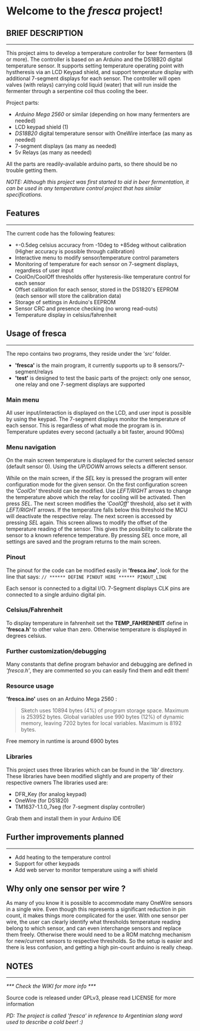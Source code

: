 # Welcome to the *fresca* project!  

## BRIEF DESCRIPTION 
***

This project aims to develop a temperature controller for beer fermenters (8 or more). The controller is based on an Arduino and the DS18B20 digital temperature sensor. It supports setting temperature operating point with hystheresis via an LCD Keypad shield, and support temperature display with additional 7-segment displays for each sensor. The controller will open valves (with relays) carrying cold liquid (water) that will run inside the fermenter through a serpentine coil thus cooling the beer.

Project parts:  
* *Arduino Mega 2560* or similar (depending on how many fermenters are needed)  
* LCD keypad shield (1)  
* *DS18B20* digital temperature sensor with OneWire interface (as many as needed)  
* 7-segment displays (as many as needed)  
* 5v Relays (as many as needed)  

All the parts are readily-available arduino parts, so there should be no trouble getting them.  

*NOTE: Although this project was first started to aid in beer fermentation, it can be used in any temperature control project that has similar specifications.*

## Features
***
The current code has the following features:

* +-0.5deg celsius accuracy from -10deg to +85deg without calibration (Higher accuracy is possible through calibration)
* Interactive menu to modify sensor/temperature control parameters
* Monitoring of temperature for each sensor on 7-segment displays, regardless of user input
* CoolOn/CoolOff thresholds offer hysteresis-like temperature control for each sensor
* Offset calibration for each sensor, stored in the DS1820's EEPROM (each sensor will store the calibration data)
* Storage of settings in Arduino's EEPROM
* Sensor CRC and presence checking (no wrong read-outs)
* Temperature display in celsius/fahrenheit

## Usage of fresca
***

The repo contains two programs, they reside under the *'src'* folder.  

* **'fresca'** is the main program, it currently supports up to 8 sensors/7-segment/relays
* **'test'** is designed to test the basic parts of the project: only one sensor, one relay and one 7-segment displays are supported

### Main menu

All user input/interaction is displayed on the LCD, and user input is possible by using the keypad.
The 7-segment displays monitor the temperature of each sensor. This is regardless of what mode the program is in.
Temperature updates every second (actually a bit faster, around 900ms)

### Menu navigation
On the main screen temperature is displayed for the current selected sensor (default sensor 0). Using the *UP/DOWN* arrows selects a different sensor.

While on the main screen, if the *SEL* key is pressed the program will enter configuration mode for the given sensor. On the first configuration screen the *'CoolOn'* threshold can be modified. Use *LEFT/RIGHT* arrows to change the temperature above which the relay for cooling will be activated. Then press *SEL*. The next screen modifies the *'CoolOff'* threshold, also set it with *LEFT/RIGHT* arrows. If the temperature falls below this threshold the MCU will deactivate the respective relay. The next screen is accessed by pressing *SEL* again. This screen allows to modify the offset of the temperature reading of the sensor. This gives the possibility to calibrate the sensor to a known reference temperature. By pressing *SEL* once more, all settings are saved and the program returns to the main screen.

### Pinout
The pinout for the code can be modified easily in **'fresca.ino'**, look for the line that says:
`
// ****** DEFINE PINOUT HERE ****** PINOUT_LINE
`

Each sensor is connected to a digital I/O.
7-Segment displays CLK pins are connected to a single arduino digital pin.

### Celsius/Fahrenheit

To display temperature in fahrenheit set the **TEMP_FAHRENHEIT** define in **'fresca.h'** to other value than zero. Otherwise temperature is displayed in degrees celsius.

### Further customization/debugging

Many constants that define program behavior and debugging are defined in *'fresca.h'*, they are commented so you can easily find them and edit them!

### Resource usage

**'fresca.ino'** uses on an Arduino Mega 2560 :
> Sketch uses 10894 bytes (4%) of program storage space. Maximum is 253952 bytes.
> Global variables use 990 bytes (12%) of dynamic memory, leaving 7202 bytes for local variables. Maximum is 8192 bytes.

Free memory in runtime is around 6900 bytes

### Libraries

This project uses three libraries which can be found in the *'lib'* directory. These libraries have been modified slightly and are property of their respective owners
The libraries used are: 
* DFR_Key (for analog keypad)
* OneWire (for DS1820)
* TM1637-1.1.0_7seg (for 7-segment display controller)

Grab them and install them in your Arduino IDE

## Further improvements planned
***

* Add heating to the temperature control
* Support for other keypads
* Add web server to monitor temperature using a wifi shield

## Why only one sensor per wire ?

As many of you know it is possible to accommodate many OneWire sensors in a single wire. Even though this represents a significant reduction in pin count, it makes things more complicated for the user. With one sensor per wire, the user can clearly identify what thresholds temperature reading belong to which sensor, and can even interchange sensors and replace them freely. Otherwise there would need to be a ROM matchng mechanism for new/current sensors to respective thresholds. So the setup is easier and there is less confusion, and getting a high pin-count arduino is really cheap.

## NOTES
***

_*** Check the WIKI for more info ***_

Source code is released under GPLv3, please read LICENSE for more information

*PD: The project is called 'fresca' in reference to Argentinian slang word used to describe a cold beer! :)*